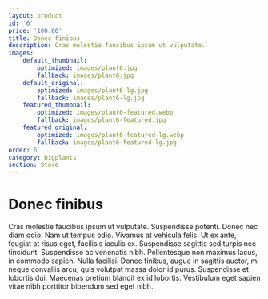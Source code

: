 ```yaml
---
layout: product
id: '6'
price: '100.00'
title: Donec finibus
description: Cras molestie faucibus ipsum ut vulputate.
images:
    default_thumbnail:
        optimized: images/plant6.jpg
        fallback: images/plant6.jpg
    default_original:
        optimized: images/plant6-lg.jpg
        fallback: images/plant6-lg.jpg
    featured_thumbnail:
        optimized: images/plant6-featured.webp
        fallback: images/plant6-featured.jpg
    featured_original:
        optimized: images/plant6-featured-lg.webp
        fallback: images/plant6-featured-lg.jpg
order: 6
category: bigplants
section: Store
---
```


# Donec finibus

Cras molestie faucibus ipsum ut vulputate. Suspendisse potenti. Donec nec diam odio. Nam ut tempus odio. Vivamus at vehicula felis. Ut ex ante, feugiat at risus eget, facilisis iaculis ex. Suspendisse sagittis sed turpis nec tincidunt. Suspendisse ac venenatis nibh. Pellentesque non maximus lacus, in commodo sapien. Nulla facilisi. Donec finibus, augue in sagittis auctor, mi neque convallis arcu, quis volutpat massa dolor id purus. Suspendisse et lobortis dui. Maecenas pretium blandit ex id lobortis. Vestibulum eget sapien vitae nibh porttitor bibendum sed eget nibh.